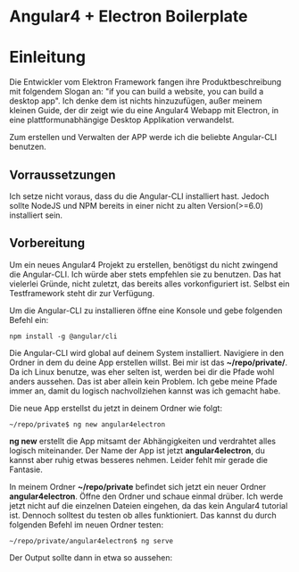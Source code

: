 # Angular4 + Electron Boilerplate

# Einleitung
Die Entwickler vom Elektron Framework fangen ihre Produktbeschreibung mit folgendem Slogan an: "if you can build a website, you can build a desktop app". Ich denke dem ist nichts hinzuzufügen, außer meinem kleinen Guide, der dir zeigt wie du eine Angular4 Webapp mit Electron, in eine plattformunabhängige Desktop Applikation verwandelst.

Zum erstellen und Verwalten der APP werde ich die beliebte Angular-CLI benutzen.

## Vorraussetzungen
Ich setze nicht voraus, dass du die Angular-CLI installiert hast. Jedoch sollte NodeJS und NPM bereits in einer nicht zu alten Version(>=6.0) installiert sein. 

## Vorbereitung
Um ein neues Angular4 Projekt zu erstellen, benötigst du nicht zwingend die Angular-CLI. Ich würde aber stets empfehlen sie zu benutzen. Das hat vielerlei Gründe, nicht zuletzt, das bereits alles vorkonfiguriert ist. Selbst ein Testframework steht dir zur Verfügung. 

Um die Angular-CLI zu installieren öffne eine Konsole und gebe folgenden Befehl ein:

```terminal 
npm install -g @angular/cli
```
Die Angular-CLI wird global auf deinem System installiert. Navigiere in den Ordner in dem du deine App erstellen willst. Bei mir ist das **~/repo/private/**. Da ich Linux benutze, was eher selten ist, werden bei dir die Pfade wohl anders aussehen. Das ist aber allein kein Problem. Ich gebe meine Pfade immer an, damit du logisch nachvollziehen kannst was ich gemacht habe.

Die neue App erstellst du jetzt in deinem Ordner wie folgt:

```terminal
~/repo/private$ ng new angular4electron
```
**ng new** erstellt die App mitsamt der Abhängigkeiten und verdrahtet alles logisch miteinander. Der Name der App ist jetzt **angular4electron**, du kannst aber ruhig etwas besseres nehmen. Leider fehlt mir gerade die Fantasie. 

In meinem Ordner **~/repo/private** befindet sich jetzt ein neuer Ordner **angular4electron**. Öffne den Ordner und schaue einmal drüber. Ich werde jetzt nicht auf die einzelnen Dateien eingehen, da das kein Angular4 tutorial ist. Dennoch solltest du testen ob alles funktioniert. Das kannst du durch folgenden Befehl im neuen Ordner testen:

```terminal
~/repo/private/angular4electron$ ng serve
```
Der Output sollte dann in etwa so aussehen: 


